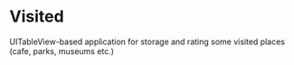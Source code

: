 # Visited
UITableView-based application for storage and rating some visited places (cafe, parks, museums etc.)

